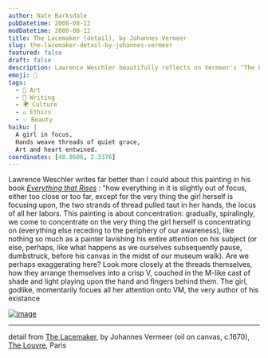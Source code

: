 ```yaml
---
author: Nate Barksdale
pubDatetime: 2008-08-12
modDatetime: 2008-08-12
title: The Lacemaker (detail), by Johannes Vermeer
slug: the-lacemaker-detail-by-johannes-vermeer
featured: false
draft: false
description: Lawrence Weschler beautifully reflects on Vermeer's "The Lacemaker," illuminating its focus on concentration and craft.
emoji: 🎨
tags:
  - 🎨 Art
  - 📝 Writing
  - 🌍 Culture
  - ⚖️ Ethics
  - ✨ Beauty
haiku: |
  A girl in focus,  
  Hands weave threads of quiet grace,  
  Art and heart entwined.
coordinates: [48.8606, 2.3376]
---
```


Lawrence Weschler writes far better than I could about this painting in his book _[Everything that Rises](http://web.archive.org/web/20201126232623/http://www.powells.com/biblio/1-9781932416343-0)_ : "how everything in it is slightly out of focus, either too close or too far, except for the very thing the girl herself is focusing upon, the two strands of thread pulled taut in her hands, the locus of all her labors. This painting is about concentration: gradually, spiralingly, we come to concentrate on the very thing the girl herself is concentrating on (everything else receding to the periphery of our awareness), like nothing so much as a painter lavishing his entire attention on his subject (or else, perhaps, like what happens as we ourselves subsequently pause, dumbstruck, before his canvas in the midst of our museum walk). Are we perhaps exaggerating here? Look more closely at the threads themselves, how they arrange themselves into a crisp V, couched in the M-like cast of shade and light playing upon the hand and fingers behind them. The girl, godlike, momentarily focues all her attention onto VM, the very author of his existance

[![image](http://culture-making.com/media/LaceMaker.jpg)](http://www.louvre.fr/llv/oeuvres/detail_image.jsp;jsessionid=LhvmkxbrG1lD2yrB7KhTst1Q7GXpZKTxTQjVxCG66XwrggdvSsT2!994993462?CONTENT<>cnt_id=10134198673382434&CURRENT;_LLV_ILLUSTRATION<>cnt_id=10134198673382434&CURRENT;_LLV_OEUVRE<>cnt_id=10134198673224315&FOLDER;<>folder_id=9852723696500857&bmLocale=en&&newWidth;==610&&newHeight;==760)

---

detail from [The Lacemaker](https://www.google.com/search?q=%22The%20Lacemaker%22%20louvre.fr), by Johannes Vermeer (oil on canvas, c.1670), [The Louvre](https://www.google.com/search?q=%22The%20Louvre%22%20louvre.fr), Paris

